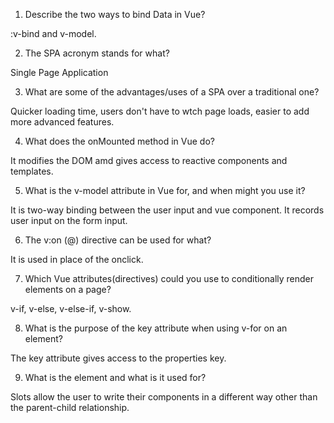 1. Describe the two ways to bind Data in Vue?

:v-bind and v-model.


2. The SPA acronym stands for what?

Single Page Application


3. What are some of the advantages/uses of a SPA over a traditional one?

Quicker loading time, users don't have to wtch page loads, easier to add more advanced features.


4. What does the onMounted method in Vue do?

It modifies the DOM amd gives access to reactive components and templates. 


5. What is the v-model attribute in Vue for, and when might you use it?

It is two-way binding between the user input and vue component. It records user input on the form input.


6. The v:on (@) directive can be used for what?

It is used in place of the onclick.


7. Which Vue attributes(directives) could you use to conditionally render elements on a page?

v-if, v-else, v-else-if, v-show.


8. What is the purpose of the key attribute when using v-for on an element?

The key attribute gives access to the properties key.


9. What is the <slot> element and what is it used for?

Slots allow the user to write their components in a different way other than the parent-child relationship.

